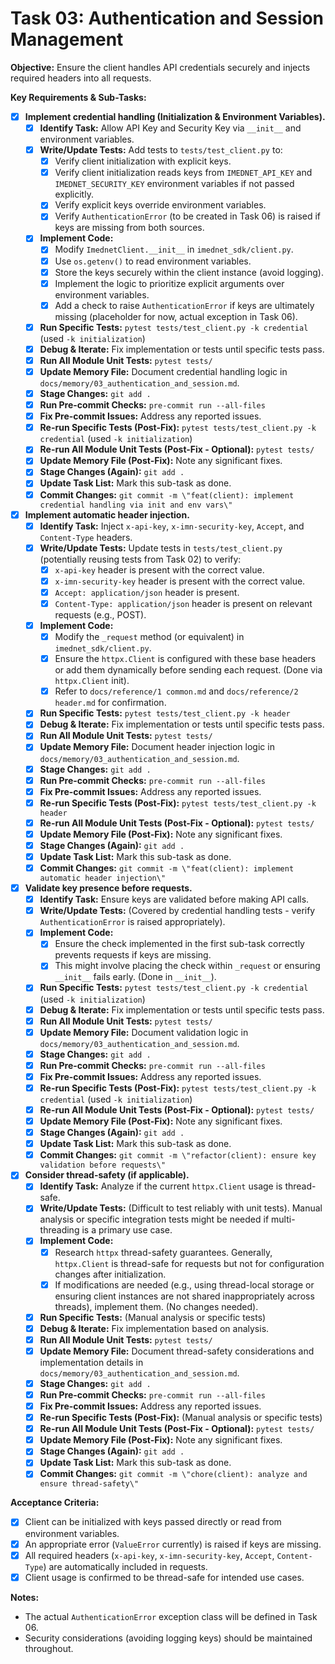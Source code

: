 <!-- filepath: c:\\Users\\FrederickdeRuiter\\Documents\\GitHub\\imednet-python-sdk\\docs\\todo\\03_authentication_and_session.md -->
# Task 03: Authentication and Session Management

**Objective:** Ensure the client handles API credentials securely and injects required headers into all requests.

**Key Requirements & Sub-Tasks:**

* [x] **Implement credential handling (Initialization & Environment Variables).**
  * [x] **Identify Task:** Allow API Key and Security Key via `__init__` and environment variables.
  * [x] **Write/Update Tests:** Add tests to `tests/test_client.py` to:
    * [x] Verify client initialization with explicit keys.
    * [x] Verify client initialization reads keys from `IMEDNET_API_KEY` and `IMEDNET_SECURITY_KEY` environment variables if not passed explicitly.
    * [x] Verify explicit keys override environment variables.
    * [x] Verify `AuthenticationError` (to be created in Task 06) is raised if keys are missing from both sources.
  * [x] **Implement Code:**
    * [x] Modify `ImednetClient.__init__` in `imednet_sdk/client.py`.
    * [x] Use `os.getenv()` to read environment variables.
    * [x] Store the keys securely within the client instance (avoid logging).
    * [x] Implement the logic to prioritize explicit arguments over environment variables.
    * [x] Add a check to raise `AuthenticationError` if keys are ultimately missing (placeholder for now, actual exception in Task 06).
  * [x] **Run Specific Tests:** `pytest tests/test_client.py -k credential` (used `-k initialization`)
  * [x] **Debug & Iterate:** Fix implementation or tests until specific tests pass.
  * [x] **Run All Module Unit Tests:** `pytest tests/`
  * [x] **Update Memory File:** Document credential handling logic in `docs/memory/03_authentication_and_session.md`.
  * [x] **Stage Changes:** `git add .`
  * [x] **Run Pre-commit Checks:** `pre-commit run --all-files`
  * [x] **Fix Pre-commit Issues:** Address any reported issues.
  * [x] **Re-run Specific Tests (Post-Fix):** `pytest tests/test_client.py -k credential` (used `-k initialization`)
  * [x] **Re-run All Module Unit Tests (Post-Fix - Optional):** `pytest tests/`
  * [x] **Update Memory File (Post-Fix):** Note any significant fixes.
  * [x] **Stage Changes (Again):** `git add .`
  * [x] **Update Task List:** Mark this sub-task as done.
  * [x] **Commit Changes:** `git commit -m \"feat(client): implement credential handling via init and env vars\"`

* [x] **Implement automatic header injection.**
  * [x] **Identify Task:** Inject `x-api-key`, `x-imn-security-key`, `Accept`, and `Content-Type` headers.
  * [x] **Write/Update Tests:** Update tests in `tests/test_client.py` (potentially reusing tests from Task 02) to verify:
    * [x] `x-api-key` header is present with the correct value.
    * [x] `x-imn-security-key` header is present with the correct value.
    * [x] `Accept: application/json` header is present.
    * [x] `Content-Type: application/json` header is present on relevant requests (e.g., POST).
  * [x] **Implement Code:**
    * [x] Modify the `_request` method (or equivalent) in `imednet_sdk/client.py`.
    * [x] Ensure the `httpx.Client` is configured with these base headers or add them dynamically before sending each request. (Done via `httpx.Client` init).
    * [x] Refer to `docs/reference/1 common.md` and `docs/reference/2 header.md` for confirmation.
  * [x] **Run Specific Tests:** `pytest tests/test_client.py -k header`
  * [x] **Debug & Iterate:** Fix implementation or tests until specific tests pass.
  * [x] **Run All Module Unit Tests:** `pytest tests/`
  * [x] **Update Memory File:** Document header injection logic in `docs/memory/03_authentication_and_session.md`.
  * [x] **Stage Changes:** `git add .`
  * [x] **Run Pre-commit Checks:** `pre-commit run --all-files`
  * [x] **Fix Pre-commit Issues:** Address any reported issues.
  * [x] **Re-run Specific Tests (Post-Fix):** `pytest tests/test_client.py -k header`
  * [x] **Re-run All Module Unit Tests (Post-Fix - Optional):** `pytest tests/`
  * [x] **Update Memory File (Post-Fix):** Note any significant fixes.
  * [x] **Stage Changes (Again):** `git add .`
  * [x] **Update Task List:** Mark this sub-task as done.
  * [x] **Commit Changes:** `git commit -m \"feat(client): implement automatic header injection\"`

* [x] **Validate key presence before requests.**
  * [x] **Identify Task:** Ensure keys are validated before making API calls.
  * [x] **Write/Update Tests:** (Covered by credential handling tests - verify `AuthenticationError` is raised appropriately).
  * [x] **Implement Code:**
    * [x] Ensure the check implemented in the first sub-task correctly prevents requests if keys are missing.
    * [x] This might involve placing the check within `_request` or ensuring `__init__` fails early. (Done in `__init__`).
  * [x] **Run Specific Tests:** `pytest tests/test_client.py -k credential` (used `-k initialization`)
  * [x] **Debug & Iterate:** Fix implementation or tests until specific tests pass.
  * [x] **Run All Module Unit Tests:** `pytest tests/`
  * [x] **Update Memory File:** Document validation logic in `docs/memory/03_authentication_and_session.md`.
  * [x] **Stage Changes:** `git add .`
  * [x] **Run Pre-commit Checks:** `pre-commit run --all-files`
  * [x] **Fix Pre-commit Issues:** Address any reported issues.
  * [x] **Re-run Specific Tests (Post-Fix):** `pytest tests/test_client.py -k credential` (used `-k initialization`)
  * [x] **Re-run All Module Unit Tests (Post-Fix - Optional):** `pytest tests/`
  * [x] **Update Memory File (Post-Fix):** Note any significant fixes.
  * [x] **Stage Changes (Again):** `git add .`
  * [x] **Update Task List:** Mark this sub-task as done.
  * [x] **Commit Changes:** `git commit -m \"refactor(client): ensure key validation before requests\"`

* [x] **Consider thread-safety (if applicable).**
  * [x] **Identify Task:** Analyze if the current `httpx.Client` usage is thread-safe.
  * [x] **Write/Update Tests:** (Difficult to test reliably with unit tests). Manual analysis or specific integration tests might be needed if multi-threading is a primary use case.
  * [x] **Implement Code:**
    * [x] Research `httpx` thread-safety guarantees. Generally, `httpx.Client` is thread-safe for requests but not for configuration changes after initialization.
    * [x] If modifications are needed (e.g., using thread-local storage or ensuring client instances are not shared inappropriately across threads), implement them. (No changes needed).
  * [x] **Run Specific Tests:** (Manual analysis or specific tests)
  * [x] **Debug & Iterate:** Fix implementation based on analysis.
  * [x] **Run All Module Unit Tests:** `pytest tests/`
  * [x] **Update Memory File:** Document thread-safety considerations and implementation details in `docs/memory/03_authentication_and_session.md`.
  * [x] **Stage Changes:** `git add .`
  * [x] **Run Pre-commit Checks:** `pre-commit run --all-files`
  * [x] **Fix Pre-commit Issues:** Address any reported issues.
  * [x] **Re-run Specific Tests (Post-Fix):** (Manual analysis or specific tests)
  * [x] **Re-run All Module Unit Tests (Post-Fix - Optional):** `pytest tests/`
  * [x] **Update Memory File (Post-Fix):** Note any significant fixes.
  * [x] **Stage Changes (Again):** `git add .`
  * [x] **Update Task List:** Mark this sub-task as done.
  * [x] **Commit Changes:** `git commit -m \"chore(client): analyze and ensure thread-safety\"`

**Acceptance Criteria:**

* [x] Client can be initialized with keys passed directly or read from environment variables.
* [x] An appropriate error (`ValueError` currently) is raised if keys are missing.
* [x] All required headers (`x-api-key`, `x-imn-security-key`, `Accept`, `Content-Type`) are automatically included in requests.
* [x] Client usage is confirmed to be thread-safe for intended use cases.

**Notes:**

* The actual `AuthenticationError` exception class will be defined in Task 06.
* Security considerations (avoiding logging keys) should be maintained throughout.
